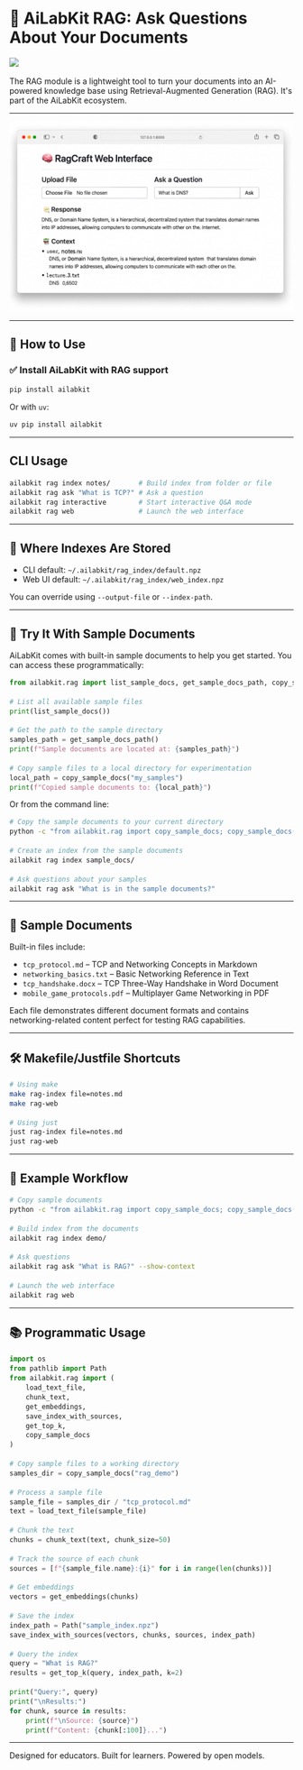 # 🧠 AiLabKit RAG: Ask Questions About Your Documents

[![](https://img.shields.io/badge/CLI-AiLabKit_RAG-blue)](#cli-usage)

The RAG module is a lightweight tool to turn your documents into an AI-powered knowledge base using Retrieval-Augmented Generation (RAG). It's part of the AiLabKit ecosystem.

---

![AiLabKit RAG Web Interface](assets/ragcraft-web-preview.png)

---

## 🚀 How to Use

### ✅ Install AiLabKit with RAG support

```bash
pip install ailabkit
```

Or with `uv`:

```bash
uv pip install ailabkit
```

---

## CLI Usage

```bash
ailabkit rag index notes/       # Build index from folder or file
ailabkit rag ask "What is TCP?" # Ask a question
ailabkit rag interactive        # Start interactive Q&A mode
ailabkit rag web                # Launch the web interface
```

---

## 📁 Where Indexes Are Stored

- CLI default: `~/.ailabkit/rag_index/default.npz`
- Web UI default: `~/.ailabkit/rag_index/web_index.npz`

You can override using `--output-file` or `--index-path`.

---

## 🧪 Try It With Sample Documents

AiLabKit comes with built-in sample documents to help you get started. You can access these programmatically:

```python
from ailabkit.rag import list_sample_docs, get_sample_docs_path, copy_sample_docs

# List all available sample files
print(list_sample_docs())

# Get the path to the sample directory
samples_path = get_sample_docs_path()
print(f"Sample documents are located at: {samples_path}")

# Copy sample files to a local directory for experimentation
local_path = copy_sample_docs("my_samples")
print(f"Copied sample documents to: {local_path}")
```

Or from the command line:

```bash
# Copy the sample documents to your current directory
python -c "from ailabkit.rag import copy_sample_docs; copy_sample_docs()"

# Create an index from the sample documents
ailabkit rag index sample_docs/

# Ask questions about your samples
ailabkit rag ask "What is in the sample documents?"
```

---

## 📂 Sample Documents

Built-in files include:

- `tcp_protocol.md` – TCP and Networking Concepts in Markdown
- `networking_basics.txt` – Basic Networking Reference in Text
- `tcp_handshake.docx` – TCP Three-Way Handshake in Word Document
- `mobile_game_protocols.pdf` – Multiplayer Game Networking in PDF

Each file demonstrates different document formats and contains networking-related content perfect for testing RAG capabilities.

---

## 🛠️ Makefile/Justfile Shortcuts

```bash
# Using make
make rag-index file=notes.md
make rag-web

# Using just
just rag-index file=notes.md
just rag-web
```

---

## 🧠 Example Workflow

```bash
# Copy sample documents
python -c "from ailabkit.rag import copy_sample_docs; copy_sample_docs('demo')"

# Build index from the documents
ailabkit rag index demo/

# Ask questions
ailabkit rag ask "What is RAG?" --show-context

# Launch the web interface
ailabkit rag web
```

---

## 📚 Programmatic Usage

```python
import os
from pathlib import Path
from ailabkit.rag import (
    load_text_file, 
    chunk_text, 
    get_embeddings, 
    save_index_with_sources,
    get_top_k,
    copy_sample_docs
)

# Copy sample files to a working directory
samples_dir = copy_sample_docs("rag_demo")

# Process a sample file
sample_file = samples_dir / "tcp_protocol.md"
text = load_text_file(sample_file)

# Chunk the text
chunks = chunk_text(text, chunk_size=50)

# Track the source of each chunk
sources = [f"{sample_file.name}:{i}" for i in range(len(chunks))]

# Get embeddings
vectors = get_embeddings(chunks)

# Save the index
index_path = Path("sample_index.npz")
save_index_with_sources(vectors, chunks, sources, index_path)

# Query the index
query = "What is RAG?"
results = get_top_k(query, index_path, k=2)

print("Query:", query)
print("\nResults:")
for chunk, source in results:
    print(f"\nSource: {source}")
    print(f"Content: {chunk[:100]}...")
```

---

Designed for educators. Built for learners. Powered by open models.
